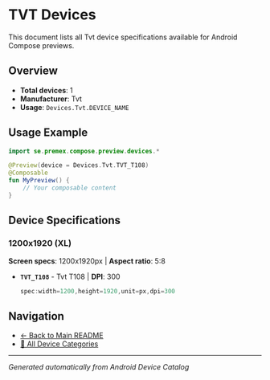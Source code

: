 # TVT Devices

This document lists all Tvt device specifications available for Android Compose previews.

## Overview

- **Total devices**: 1
- **Manufacturer**: Tvt
- **Usage**: `Devices.Tvt.DEVICE_NAME`

## Usage Example

```kotlin
import se.premex.compose.preview.devices.*

@Preview(device = Devices.Tvt.TVT_T108)
@Composable
fun MyPreview() {
    // Your composable content
}
```

## Device Specifications

### 1200x1920 (XL)

**Screen specs**: 1200x1920px | **Aspect ratio**: 5:8

- **`TVT_T108`** - Tvt T108 | **DPI**: 300
  ```kotlin
  spec:width=1200,height=1920,unit=px,dpi=300
  ```

## Navigation

- [← Back to Main README](../../README.md)
- [📱 All Device Categories](../README.md)

---
*Generated automatically from Android Device Catalog*
